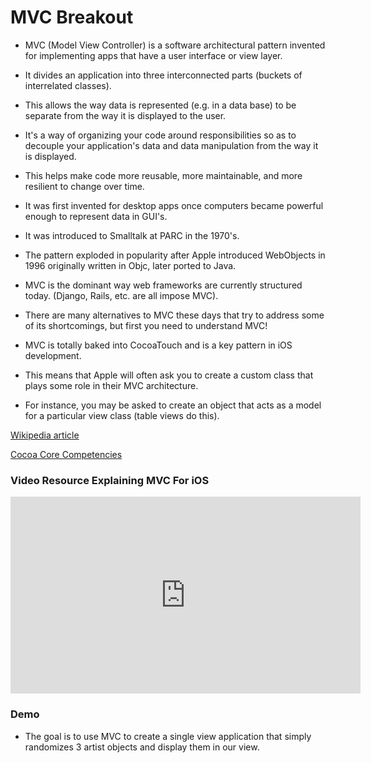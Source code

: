 # MVC Breakout

* MVC (Model View Controller) is a software architectural pattern invented for implementing apps that have a user interface or view layer. 

* It divides an application into three interconnected parts (buckets of interrelated classes). 

* This allows the way data is represented (e.g. in a data base) to be separate from the way it is displayed to the user. 

* It's a way of organizing your code around responsibilities so as to decouple your application's data and data manipulation from the way it is displayed. 

* This helps make code more reusable, more maintainable, and more resilient to change over time.

* It was first invented for desktop apps once computers became powerful enough to represent data in GUI's.

* It was introduced to Smalltalk at PARC in the 1970's. 

* The pattern exploded in popularity after Apple introduced WebObjects in 1996 originally written in Objc, later ported to Java.

* MVC is the dominant way web frameworks are currently structured today. (Django, Rails, etc. are all impose MVC).

* There are many alternatives to MVC these days that try to address some of its shortcomings, but first you need to understand MVC!

* MVC is totally baked into CocoaTouch and is a key pattern in iOS development. 

* This means that Apple will often ask you to create a custom class that plays some role in their MVC architecture. 

* For instance, you may be asked to create an object that acts as a model for a particular view class (table views do this).

[Wikipedia article](https://en.wikipedia.org/wiki/Model–view–controller)

[Cocoa Core Competencies](https://developer.apple.com/library/content/documentation/General/Conceptual/DevPedia-CocoaCore/MVC.html)


### Video Resource Explaining MVC For iOS

<iframe width="560" height="315" src="https://www.youtube.com/embed/6EcjhVwH0Dw?rel=0&start=1088&end=2148" frameborder="0" allowfullscreen></iframe>


### Demo

* The goal is to use MVC to create a single view application that simply randomizes 3 artist objects and display them in our view. 